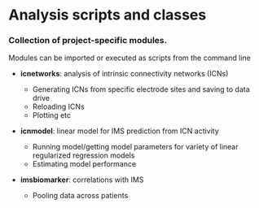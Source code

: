 # Analysis scripts and classes

### Collection of project-specific modules.
Modules can be imported or executed as scripts from the command line

* **icnetworks**: analysis of intrinsic connectivity networks (ICNs)
    * Generating ICNs from specific electrode sites and saving to data drive
    * Reloading ICNs
    * Plotting etc
  
* **icnmodel**: linear model for IMS prediction from ICN activity
    * Running model/getting model parameters for variety of linear regularized regression models
    * Estimating model performance

* **imsbiomarker**: correlations with IMS
    * Pooling data across patients
